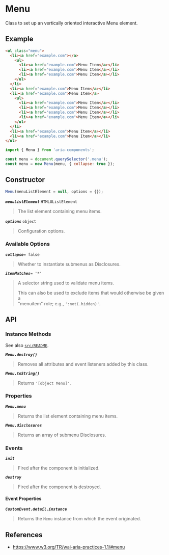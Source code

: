 Menu
====

Class to set up an vertically oriented interactive Menu element.

## Example

```html
<ul class="menu">
  <li><a href="example.com"></a>
    <ul>
      <li><a href="example.com">Menu Item</a></li>
      <li><a href="example.com">Menu Item</a></li>
      <li><a href="example.com">Menu Item</a></li>
    </ul>
  </li>
  <li><a href="example.com">Menu Item</a></li>
  <li><a href="example.com">Menu Item</a>
    <ul>
      <li><a href="example.com">Menu Item</a></li>
      <li><a href="example.com">Menu Item</a></li>
      <li><a href="example.com">Menu Item</a></li>
      <li><a href="example.com">Menu Item</a></li>
    </ul>
  </li>
  <li><a href="example.com">Menu Item</a></li>
  <li><a href="example.com">Menu Item</a></li>
</ul>
```

```javascript
import { Menu } from 'aria-components';

const menu = document.querySelector('.menu');
const menu = new Menu(menu, { collapse: true });
```

## Constructor

```javascript
Menu(menuListElement = null, options = {});
```

_**`menuListElement`**_ `HTMLUListElement`  
> The list element containing menu items.

_**`options`**_ `object`  
> Configuration options.

### Available Options

_**`collapse`**_`= false`  
> Whether to instantiate submenus as Disclosures.

_**`itemMatches`**_`= '*'`  
> A selector string used to validate menu items.
> 
> This can also be used to exclude items that would otherwise be given a  
> "menuitem" role; e.g., `':not(.hidden)'`.

## API

### Instance Methods

See also [`src/README`](../).

_**`Menu.destroy()`**_
> Removes all attributes and event listeners added by this class.

_**`Menu.toString()`**_  
> Returns `'[object Menu]'`.

### Properties

_**`Menu.menu`**_  
> Returns the list element containing menu items.

_**`Menu.disclosures`**_  
> Returns an array of submenu Disclosures.

### Events

_**`init`**_  
> Fired after the component is initialized.

_**`destroy`**_  
> Fired after the component is destroyed.

#### Event Properties

_**`CustomEvent.detail.instance`**_
> Returns the `Menu` instance from which the event originated.

## References

- https://www.w3.org/TR/wai-aria-practices-1.1/#menu
